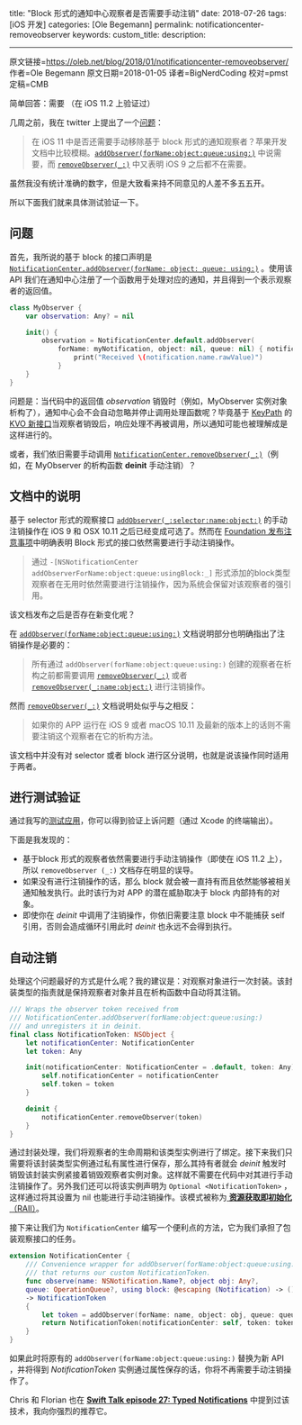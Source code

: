 title: "Block 形式的通知中心观察者是否需要手动注销"
date: 2018-07-26
tags: [iOS 开发]
categories: [Ole Begemann]
permalink: notificationcenter-removeobserver
keywords: 
custom_title: 
description: 

---

原文链接=https://oleb.net/blog/2018/01/notificationcenter-removeobserver/
作者=Ole Begemann
原文日期=2018-01-05
译者=BigNerdCoding
校对=pmst
定稿=CMB

<!--此处开始正文-->

简单回答：需要 （在 iOS 11.2 上验证过）

几周之前，我在 twitter 上提出了一个[问题](https://twitter.com/olebegemann/status/938085544780877824)：

> 在 iOS 11 中是否还需要手动移除基于 block 形式的通知观察者？苹果开发文档中比较模糊。[`addObserver(forName:object:queue:using:)`](https://developer.apple.com/documentation/foundation/notificationcenter/1411723-addobserver) 中说需要，而 [`removeObserver(_:)`](https://developer.apple.com/documentation/foundation/notificationcenter/1413994-removeobserver) 中又表明 iOS 9 之后都不在需要。

虽然我没有统计准确的数字，但是大致看来持不同意见的人差不多五五开。

所以下面我们就来具体测试验证一下。

<!--more-->

## 问题

首先，我所说的基于 block 的接口声明是 [`NotificationCenter.addObserver(forName: object: queue: using:)`](https://developer.apple.com/documentation/foundation/notificationcenter/1411723-addobserver) 。使用该 API 我们在通知中心注册了一个函数用于处理对应的通知，并且得到一个表示观察者的返回值。

```swift
class MyObserver {
    var observation: Any? = nil

    init() {
        observation = NotificationCenter.default.addObserver(
            forName: myNotification, object: nil, queue: nil) { notification in
                print("Received \(notification.name.rawValue)")
            }
    }
}
```

问题是：当代码中的返回值 *observation* 销毁时（例如，MyObserver 实例对象析构了），通知中心会不会自动忽略并停止调用处理函数呢？毕竟基于 [KeyPath](https://developer.apple.com/documentation/swift/key_path_expressions) 的 [KVO 新接口](http://skyefreeman.io/programming/2017/06/28/kvo-in-ios11.html)当观察者销毁后，响应处理不再被调用，所以通知可能也被理解成是这样进行的。

或者，我们依旧需要手动调用 [`NotificationCenter.removeObserver(_:)`](https://developer.apple.com/documentation/foundation/notificationcenter/1413994-removeobserver)（例如，在 MyObserver 的析构函数 **deinit** 手动注销）？

## 文档中的说明

基于 selector 形式的观察接口 [`addObserver(_:selector:name:object:)`](https://developer.apple.com/documentation/foundation/notificationcenter/1415360-addobserver) 的手动注销操作在 iOS 9 和 OSX 10.11 之后已经变成可选了。然而在 [Foundation 发布注意事项](https://developer.apple.com/library/archive/releasenotes/Foundation/RN-FoundationOlderNotes/index.html#10_11NotificationCenter)中明确表明 Block 形式的接口依然需要进行手动注销操作。

> 通过 `-[NSNotificationCenter addObserverForName:object:queue:usingBlock:_]` 形式添加的block类型观察者在无用时依然需要进行注销操作，因为系统会保留对该观察者的强引用。

该文档发布之后是否存在新变化呢？

在 [`addObserver(forName:object:queue:using:)`](https://developer.apple.com/documentation/foundation/notificationcenter/1411723-addobserver) 文档说明部分也明确指出了注销操作是必要的：

> 所有通过 `addObserver(forName:object:queue:using:)` 创建的观察者在析构之前都需要调用 [`removeObserver(_:)`](https://developer.apple.com/documentation/foundation/notificationcenter/1413994-removeobserver) 或者 [`removeObserver(_:name:object:)`](https://developer.apple.com/documentation/foundation/notificationcenter/1407263-removeobserver) 进行注销操作。

然而 [`removeObserver(_:)`](https://developer.apple.com/documentation/foundation/notificationcenter/1413994-removeobserver) 文档说明处似乎与之相反：

> 如果你的 APP 运行在 iOS 9 或者 macOS 10.11 及最新的版本上的话则不需要注销这个观察者在它的析构方法。

该文档中并没有对 selector 或者 block 进行区分说明，也就是说该操作同时适用于两者。

## 进行测试验证

通过我写的[测试应用](https://github.com/ole/NotificationUnregistering)，你可以得到验证上诉问题（通过 Xcode 的终端输出）。

下面是我发现的：

* 基于block 形式的观察者依然需要进行手动注销操作（即使在 iOS 11.2 上），所以 `removeObserver (_:)` 文档存在明显的误导。
* 如果没有进行注销操作的话，那么 block 就会被一直持有而且依然能够被相关通知触发执行。此时该行为对 APP 的潜在威胁取决于 block 内部持有的对象。
* 即使你在 *deinit* 中调用了注销操作，你依旧需要注意 block 中不能捕获 self 引用，否则会造成循环引用此时 *deinit* 也永远不会得到执行。

## 自动注销

处理这个问题最好的方式是什么呢？我的建议是：对观察对象进行一次封装。该封装类型的指责就是保持观察者对象并且在析构函数中自动将其注销。

```swift
/// Wraps the observer token received from 
/// NotificationCenter.addObserver(forName:object:queue:using:)
/// and unregisters it in deinit.
final class NotificationToken: NSObject {
    let notificationCenter: NotificationCenter
    let token: Any

    init(notificationCenter: NotificationCenter = .default, token: Any) {
        self.notificationCenter = notificationCenter
        self.token = token
    }

    deinit {
        notificationCenter.removeObserver(token)
    }
}
```

通过封装处理，我们将观察者的生命周期和该类型实例进行了绑定。接下来我们只需要将该封装类型实例通过私有属性进行保存，那么其持有者就会 *deinit* 触发时销毁该封装实例紧接着销毁观察者实例对象。这样就不需要在代码中对其进行手动注销操作了。另外我们还可以将该实例声明为 `Optional <Notification​Token>` ，这样通过将其设置为 nil 也能进行手动注销操作。该模式被称为[ **资源获取即初始化** （RAII）](https://en.wikipedia.org/wiki/Resource_acquisition_is_initialization)。

接下来让我们为 `NotificationCenter` 编写一个便利点的方法，它为我们承担了包装观察接口的任务。 

```swift
extension NotificationCenter {
    /// Convenience wrapper for addObserver(forName:object:queue:using:)
    /// that returns our custom NotificationToken.
    func observe(name: NSNotification.Name?, object obj: Any?, 
    queue: OperationQueue?, using block: @escaping (Notification) -> ())
    -> NotificationToken
    {
        let token = addObserver(forName: name, object: obj, queue: queue, using: block)
        return NotificationToken(notificationCenter: self, token: token)
    }
}
```

如果此时将原有的 `addObserver(forName:​object:​queue:​using:)` 替换为新 API ，并将得到 *NotificationToken* 实例通过属性保存的话，你将不再需要手动注销操作了。

Chris 和 Florian 也在 [**Swift Talk episode 27: Typed Notifications**](https://talk.objc.io/episodes/S01E27-typed-notifications-part-1) 中提到过该技术，我向你强烈的推荐它。